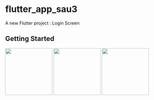 # flutter_app_sau3

A new Flutter project : Login Screen

## Getting Started

<img src=https://user-images.githubusercontent.com/89621808/137561978-4bf984c4-0b74-4aaf-a0e9-31999b3c6c7f.png width="150">


<img src=https://user-images.githubusercontent.com/89621808/137561986-0f691808-be38-4d85-87a4-7a0917be606a.png width="150">


<img src=https://user-images.githubusercontent.com/89621808/137561989-9efbf56a-f2a0-4f8e-8db7-1b5d2b9d5719.png width="150">





